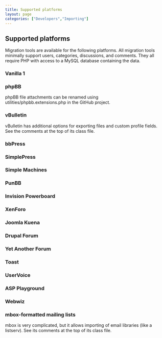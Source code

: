 ```yaml
---
title: Supported platforms
layout: page
categories: ["Developers","Importing"]
---
```


## Supported platforms

Migration tools are available for the following platforms. All migration tools minimally support users, categories, discussions, and comments. They all require PHP with access to a MySQL database containing the data.

### Vanilla 1

### phpBB
phpBB file attachments can be renamed using utilities/phpbb.extensions.php in the GitHub project.

### vBulletin
vBulletin has additional options for exporting files and custom profile fields. See the comments at the top of its class file.

### bbPress

### SimplePress

### Simple Machines 

### PunBB

### Invision Powerboard

### XenForo

### Joomla Kuena

### Drupal Forum

### Yet Another Forum

### Toast

### UserVoice

### ASP Playground

### Webwiz

### mbox-formatted mailing lists
mbox is very complicated, but it allows importing of email libraries (like a listserv). See its comments at the top of its class file.